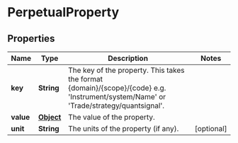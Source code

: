 

# PerpetualProperty

## Properties

Name | Type | Description | Notes
------------ | ------------- | ------------- | -------------
**key** | **String** | The key of the property. This takes the format {domain}/{scope}/{code} e.g. &#39;Instrument/system/Name&#39; or &#39;Trade/strategy/quantsignal&#39;. | 
**value** | [**Object**](.md) | The value of the property. | 
**unit** | **String** | The units of the property (if any). |  [optional]



